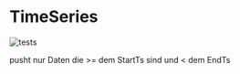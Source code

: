 # TimeSeries

![tests](https://github.com/phore/phore-datalytics-core/workflows/tests/badge.svg)

pusht nur Daten die >= dem StartTs sind und < dem EndTs
